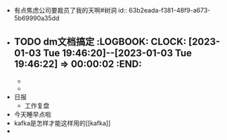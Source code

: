 - 有点焦虑公司要裁员了我的天啊#树洞
  id:: 63b2eada-f381-48f9-a673-5b69990a35dd
- TODO dm文档搞定
  :LOGBOOK:
  CLOCK: [2023-01-03 Tue 19:46:20]--[2023-01-03 Tue 19:46:22] =>  00:00:02
  :END:
	-
	-
	-
- 日报
	- 工作复盘
- 今天睡早点啦
- kafka是怎样才能这样用的[[kafka]]
-